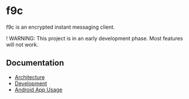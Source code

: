 # f9c

f9c is an encrypted instant messaging client.

! WARNING: This project is in an early development phase. Most features will not work.

## Documentation
* [Architecture](architecture.md)
* [Development](development.md)
* [Android App Usage](android-usage.md)


